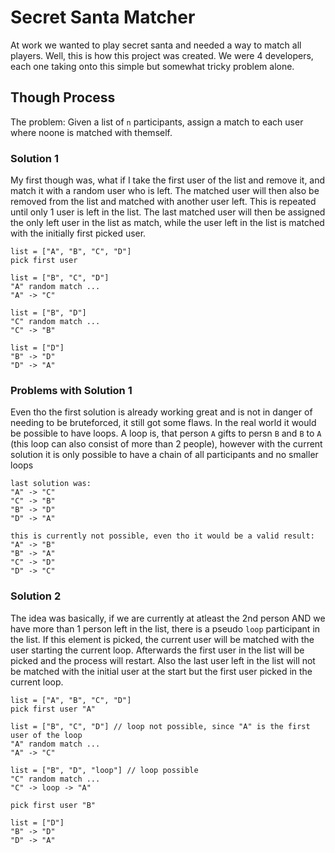 # Secret Santa Matcher
At work we wanted to play secret santa and needed a way to match all players. Well, this is how this project was created. We were 4 developers, each one taking onto this simple but somewhat tricky problem alone.

## Though Process
The problem: Given a list of `n` participants, assign a match to each user where noone is matched with themself.
### Solution 1
My first though was, what if I take the first user of the list and remove it, and match it with a random user who is left. The matched user will then also be removed from the list and matched with another user left. This is repeated until only 1 user is left in the list. The last matched user will then be assigned the only left user in the list as match, while the user left in the list is matched with the initially first picked user.

```
list = ["A", "B", "C", "D"]
pick first user

list = ["B", "C", "D"]
"A" random match ...
"A" -> "C"

list = ["B", "D"]
"C" random match ...
"C" -> "B"

list = ["D"]
"B" -> "D"
"D" -> "A"
```

### Problems with Solution 1
Even tho the first solution is already working great and is not in danger of needing to be bruteforced, it still got some flaws. In the real world it would be possible to have loops. A loop is, that person `A` gifts to persn `B` and `B` to `A` (this loop can also consist of more than 2 people), however with the current solution it is only possible to have a chain of all participants and no smaller loops
```
last solution was:
"A" -> "C"
"C" -> "B"
"B" -> "D"
"D" -> "A"

this is currently not possible, even tho it would be a valid result:
"A" -> "B"
"B" -> "A"
"C" -> "D"
"D" -> "C"
```

### Solution 2
The idea was basically, if we are currently at atleast the 2nd person AND we have more than 1 person left in the list, there is a pseudo `loop` participant in the list. If this element is picked, the current user will be matched with the user starting the current loop. Afterwards the first user in the list will be picked and the process will restart. Also the last user left in the list will not be matched with the initial user at the start but the first user picked in the current loop.

```
list = ["A", "B", "C", "D"]
pick first user "A"

list = ["B", "C", "D"] // loop not possible, since "A" is the first user of the loop
"A" random match ...
"A" -> "C"

list = ["B", "D", "loop"] // loop possible
"C" random match ...
"C" -> loop -> "A"

pick first user "B"

list = ["D"]
"B" -> "D"
"D" -> "A"
```
